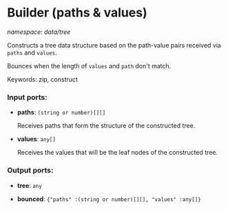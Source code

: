 # Builder (paths & values)

_namespace: data/tree_

Constructs a tree data structure based on the path-value pairs received via `paths` and `values`.

Bounces when the length of `values` and `path` don't match.

Keywords: zip, construct

### Input ports:

* __paths__: ` (string or number)[][] `

    Receives paths that form the structure of the constructed tree.


* __values__: ` any[] `

    Receives the values that will be the leaf nodes of the constructed tree.

### Output ports:

* __tree__: ` any `


* __bounced__: ` {"paths" :(string or number)[][], "values" :any[]} `

